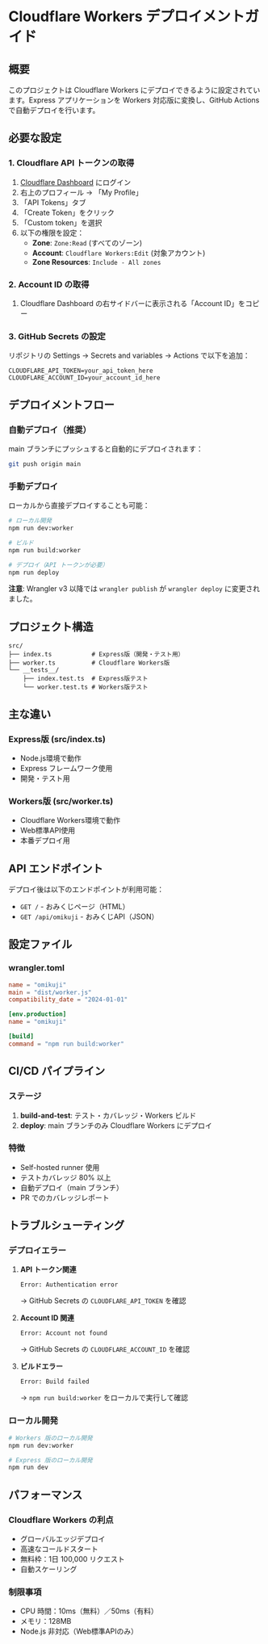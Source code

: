 # Cloudflare Workers デプロイメントガイド

## 概要

このプロジェクトは Cloudflare Workers にデプロイできるように設定されています。Express アプリケーションを Workers 対応版に変換し、GitHub Actions で自動デプロイを行います。

## 必要な設定

### 1. Cloudflare API トークンの取得

1. [Cloudflare Dashboard](https://dash.cloudflare.com/) にログイン
2. 右上のプロフィール → 「My Profile」
3. 「API Tokens」タブ
4. 「Create Token」をクリック
5. 「Custom token」を選択
6. 以下の権限を設定：
   - **Zone**: `Zone:Read` (すべてのゾーン)
   - **Account**: `Cloudflare Workers:Edit` (対象アカウント)
   - **Zone Resources**: `Include - All zones`

### 2. Account ID の取得

1. Cloudflare Dashboard の右サイドバーに表示される「Account ID」をコピー

### 3. GitHub Secrets の設定

リポジトリの Settings → Secrets and variables → Actions で以下を追加：

```
CLOUDFLARE_API_TOKEN=your_api_token_here
CLOUDFLARE_ACCOUNT_ID=your_account_id_here
```

## デプロイメントフロー

### 自動デプロイ（推奨）

main ブランチにプッシュすると自動的にデプロイされます：

```bash
git push origin main
```

### 手動デプロイ

ローカルから直接デプロイすることも可能：

```bash
# ローカル開発
npm run dev:worker

# ビルド
npm run build:worker

# デプロイ（API トークンが必要）
npm run deploy
```

**注意**: Wrangler v3 以降では `wrangler publish` が `wrangler deploy` に変更されました。

## プロジェクト構造

```
src/
├── index.ts           # Express版（開発・テスト用）
├── worker.ts          # Cloudflare Workers版
└── __tests__/
    ├── index.test.ts  # Express版テスト
    └── worker.test.ts # Workers版テスト
```

## 主な違い

### Express版 (src/index.ts)
- Node.js環境で動作
- Express フレームワーク使用
- 開発・テスト用

### Workers版 (src/worker.ts)
- Cloudflare Workers環境で動作
- Web標準API使用
- 本番デプロイ用

## API エンドポイント

デプロイ後は以下のエンドポイントが利用可能：

- `GET /` - おみくじページ（HTML）
- `GET /api/omikuji` - おみくじAPI（JSON）

## 設定ファイル

### wrangler.toml
```toml
name = "omikuji"
main = "dist/worker.js"
compatibility_date = "2024-01-01"

[env.production]
name = "omikuji"

[build]
command = "npm run build:worker"
```

## CI/CD パイプライン

### ステージ
1. **build-and-test**: テスト・カバレッジ・Workers ビルド
2. **deploy**: main ブランチのみ Cloudflare Workers にデプロイ

### 特徴
- Self-hosted runner 使用
- テストカバレッジ 80% 以上
- 自動デプロイ（main ブランチ）
- PR でのカバレッジレポート

## トラブルシューティング

### デプロイエラー

1. **API トークン関連**
   ```
   Error: Authentication error
   ```
   → GitHub Secrets の `CLOUDFLARE_API_TOKEN` を確認

2. **Account ID 関連**
   ```
   Error: Account not found
   ```
   → GitHub Secrets の `CLOUDFLARE_ACCOUNT_ID` を確認

3. **ビルドエラー**
   ```
   Error: Build failed
   ```
   → `npm run build:worker` をローカルで実行して確認

### ローカル開発

```bash
# Workers 版のローカル開発
npm run dev:worker

# Express 版のローカル開発
npm run dev
```

## パフォーマンス

### Cloudflare Workers の利点
- グローバルエッジデプロイ
- 高速なコールドスタート
- 無料枠：1日 100,000 リクエスト
- 自動スケーリング

### 制限事項
- CPU 時間：10ms（無料）／50ms（有料）
- メモリ：128MB
- Node.js 非対応（Web標準APIのみ）